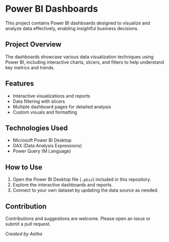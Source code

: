 # Power BI Dashboards

This project contains Power BI dashboards designed to visualize and analyze data effectively, enabling insightful business decisions.

## Project Overview

The dashboards showcase various data visualization techniques using Power BI, including interactive charts, slicers, and filters to help understand key metrics and trends.

## Features

- Interactive visualizations and reports
- Data filtering with slicers
- Multiple dashboard pages for detailed analysis
- Custom visuals and formatting

## Technologies Used

- Microsoft Power BI Desktop
- DAX (Data Analysis Expressions)
- Power Query (M Language)

## How to Use

1. Open the Power BI Desktop file (`.pbix`) included in this repository.
2. Explore the interactive dashboards and reports.
3. Connect to your own dataset by updating the data source as needed.

## Contribution

Contributions and suggestions are welcome. Please open an issue or submit a pull request.

*Created by Astha*
